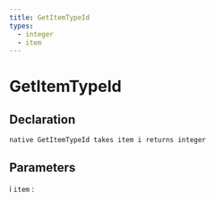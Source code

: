 ```yaml
---
title: GetItemTypeId
types:
  - integer
  - item
---
```


# GetItemTypeId

## Declaration

```jass
native GetItemTypeId takes item i returns integer
```

## Parameters
i `item`
: 
